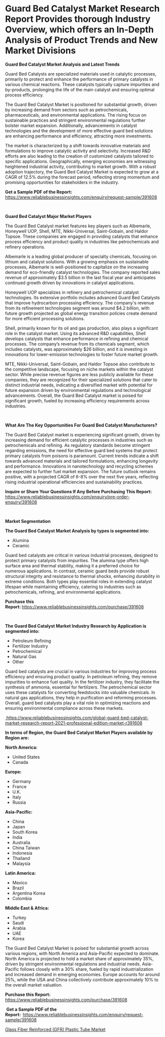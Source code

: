 <p><h1>Guard Bed Catalyst Market Research Report Provides thorough Industry Overview, which offers an In-Depth Analysis of Product Trends and New Market Divisions</h1></p><p><strong>Guard Bed Catalyst Market Analysis and Latest Trends</strong></p>
<p><p>Guard Bed Catalysts are specialized materials used in catalytic processes, primarily to protect and enhance the performance of primary catalysts in various chemical reactions. These catalysts typically capture impurities and by-products, prolonging the life of the main catalyst and ensuring optimal process efficiency.</p><p>The Guard Bed Catalyst Market is positioned for substantial growth, driven by increasing demand from sectors such as petrochemicals, pharmaceuticals, and environmental applications. The rising focus on sustainable practices and stringent environmental regulations further bolster market expansion. Additionally, advancements in catalyst technologies and the development of more effective guard bed solutions are enhancing performance and efficiency, attracting more investments.</p><p>The market is characterized by a shift towards innovative materials and formulations to improve catalytic activity and selectivity. Increased R&D efforts are also leading to the creation of customized catalysts tailored to specific applications. Geographically, emerging economies are witnessing heightened industrial activity, contributing to market growth. With a robust adoption trajectory, the Guard Bed Catalyst Market is expected to grow at a CAGR of 12.5% during the forecast period, reflecting strong momentum and promising opportunities for stakeholders in the industry.</p></p>
<p><strong>Get a Sample PDF of the Report:&nbsp;</strong> <a href="https://www.reliablebusinessinsights.com/enquiry/request-sample/391608?utm_campaign=3133&utm_medium=2&utm_source=Github&utm_content=ia&utm_term=29032025&utm_id=guard-bed-catalyst">https://www.reliablebusinessinsights.com/enquiry/request-sample/391608</a></p>
<p>&nbsp;</p>
<p><strong>Guard Bed Catalyst Major Market Players</strong></p>
<p><p>The Guard Bed Catalyst market features key players such as Albemarle, Honeywell UOP, Shell, MTE, Nikki-Universal, Saint-Gobain, and Haldor Topsoe. These companies are engaged in providing catalysts that enhance process efficiency and product quality in industries like petrochemicals and refinery operations.</p><p>Albemarle is a leading global producer of specialty chemicals, focusing on lithium and catalyst solutions. With a growing emphasis on sustainable processes, Albemarle is well-positioned to capitalize on the increasing demand for eco-friendly catalyst technologies. The company reported sales revenue of approximately $3.5 billion in the last fiscal year and anticipates continued growth driven by innovations in catalyst applications.</p><p>Honeywell UOP specializes in refinery and petrochemical catalyst technologies. Its extensive portfolio includes advanced Guard Bed Catalysts that improve hydrocarbon processing efficiency. The company's revenue from its refinement technologies segment was around $4.2 billion, with future growth projected as global energy transition policies create demand for more efficient processing solutions.</p><p>Shell, primarily known for its oil and gas production, also plays a significant role in the catalyst market. Using its advanced R&D capabilities, Shell develops catalysts that enhance performance in refining and chemical processes. The company’s revenue from its chemicals segment, which includes catalysts, was approximately $26 billion, and it is investing in innovations for lower-emission technologies to foster future market growth.</p><p>MTE, Nikki-Universal, Saint-Gobain, and Haldor Topsoe also contribute to the competitive landscape, focusing on niche markets within the catalyst sector. While precise revenue figures are less publicly available for these companies, they are recognized for their specialized solutions that cater to distinct industrial needs, indicating a diversified market with potential for future expansion driven by environmental regulations and technological advancements. Overall, the Guard Bed Catalyst market is poised for significant growth, fueled by increasing efficiency requirements across industries.</p></p>
<p>&nbsp;</p>
<p><strong>What Are The Key Opportunities For Guard Bed Catalyst Manufacturers?</strong></p>
<p><p>The Guard Bed Catalyst market is experiencing significant growth, driven by increasing demand for efficient catalytic processes in industries such as petrochemicals and refining. As regulatory standards become stringent regarding emissions, the need for effective guard bed systems that protect primary catalysts from poisons is paramount. Current trends indicate a shift towards advanced materials and tailored formulations, enhancing longevity and performance. Innovations in nanotechnology and recycling schemes are expected to further fuel market expansion. The future outlook remains positive, with a projected CAGR of 6-8% over the next five years, reflecting rising industrial operational efficiencies and sustainability practices.</p></p>
<p><strong>Inquire or Share Your Questions If Any Before Purchasing This Report:</strong> <a href="https://www.reliablebusinessinsights.com/enquiry/pre-order-enquiry/391608?utm_campaign=3133&utm_medium=2&utm_source=Github&utm_content=ia&utm_term=29032025&utm_id=guard-bed-catalyst">https://www.reliablebusinessinsights.com/enquiry/pre-order-enquiry/391608</a></p>
<p>&nbsp;</p>
<p><strong>Market Segmentation</strong></p>
<p><strong>The Guard Bed Catalyst Market Analysis by types is segmented into:</strong></p>
<p><ul><li>Alumina</li><li>Ceramic</li></ul></p>
<p><p>Guard bed catalysts are critical in various industrial processes, designed to protect primary catalysts from impurities. The alumina type offers high surface area and thermal stability, making it a preferred choice for numerous applications. In contrast, ceramic guard beds provide robust structural integrity and resistance to thermal shocks, enhancing durability in extreme conditions. Both types play essential roles in extending catalyst lifespan while maintaining efficiency, catering to industries such as petrochemicals, refining, and environmental applications.</p></p>
<p><strong>Purchase this Report:&nbsp;</strong><a href="https://www.reliablebusinessinsights.com/purchase/391608?utm_campaign=3133&utm_medium=2&utm_source=Github&utm_content=ia&utm_term=29032025&utm_id=guard-bed-catalyst">https://www.reliablebusinessinsights.com/purchase/391608</a></p>
<p>&nbsp;</p>
<p><strong>The Guard Bed Catalyst Market Industry Research by Application is segmented into:</strong></p>
<p><ul><li>Petroleum Refining</li><li>Fertilizer Industry</li><li>Petrochemical</li><li>Natural Gas</li><li>Other</li></ul></p>
<p><p>Guard bed catalysts are crucial in various industries for improving process efficiency and ensuring product quality. In petroleum refining, they remove impurities to enhance fuel quality. In the fertilizer industry, they facilitate the synthesis of ammonia, essential for fertilizers. The petrochemical sector uses these catalysts for converting feedstocks into valuable chemicals. In natural gas applications, they help in purification and reforming processes. Overall, guard bed catalysts play a vital role in optimizing reactions and ensuring environmental compliance across these markets.</p></p>
<p><a href="https://www.reliablebusinessinsights.com/global-guard-bed-catalyst-market-research-report-2021-professional-edition-market-r391608?utm_campaign=3133&utm_medium=2&utm_source=Github&utm_content=ia&utm_term=29032025&utm_id=guard-bed-catalyst">&nbsp;https://www.reliablebusinessinsights.com/global-guard-bed-catalyst-market-research-report-2021-professional-edition-market-r391608</a></p>
<p><strong>In terms of Region, the Guard Bed Catalyst Market Players available by Region are:</strong></p>
<p>
    <p> <strong> North America: </strong>
        <ul>
            <li>United States</li>
            <li>Canada</li>
        </ul>
        </p> 
    <p> <strong> Europe: </strong>
        <ul>
            <li>Germany</li>
            <li>France</li>
            <li>U.K.</li>
            <li>Italy</li>
            <li>Russia</li>
        </ul>
        </p> 
    <p> <strong> Asia-Pacific: </strong>
        <ul>
            <li>China</li>
            <li>Japan</li>
            <li>South Korea</li>
            <li>India</li>
            <li>Australia</li>
            <li>China Taiwan</li>
            <li>Indonesia</li>
            <li>Thailand</li>
            <li>Malaysia</li>
        </ul>
        </p> 
    <p> <strong> Latin America: </strong>
        <ul>
            <li>Mexico</li>
            <li>Brazil</li>
            <li>Argentina Korea</li>
            <li>Colombia</li>
        </ul>
        </p> 
    <p> <strong> Middle East & Africa: </strong>
        <ul>
            <li>Turkey</li>
            <li>Saudi</li>
            <li>Arabia</li>
            <li>UAE</li>
            <li>Korea</li>
        </ul>
    </p>
    </p>
<p><p>The Guard Bed Catalyst Market is poised for substantial growth across various regions, with North America and Asia-Pacific expected to dominate. North America is projected to hold a market share of approximately 35%, driven by stringent environmental regulations and industrial needs. Asia-Pacific follows closely with a 30% share, fueled by rapid industrialization and increased demand in emerging economies. Europe accounts for around 25%, while the USA and China collectively contribute approximately 10% to the overall market valuation.</p></p>
<p><strong>Purchase this Report: </strong><a href="https://www.reliablebusinessinsights.com/purchase/391608?utm_campaign=3133&utm_medium=2&utm_source=Github&utm_content=ia&utm_term=29032025&utm_id=guard-bed-catalyst">https://www.reliablebusinessinsights.com/purchase/391608</a></p>
<p>&nbsp;<strong>Get a Sample PDF of the Report:&nbsp;&nbsp;</strong><a href="https://www.reliablebusinessinsights.com/enquiry/request-sample/391608?utm_campaign=3133&utm_medium=2&utm_source=Github&utm_content=ia&utm_term=29032025&utm_id=guard-bed-catalyst">https://www.reliablebusinessinsights.com/enquiry/request-sample/391608</a></p>
<p><strong></strong></p>
<p><p><a href="https://github.com/doljanzwald/Market-Research-Report-List-1/blob/main/glass-fiber-reinforced-gfr-plastic-tube-market.md?utm_campaign=3133&utm_medium=2&utm_source=Github&utm_content=ia&utm_term=29032025&utm_id=guard-bed-catalyst">Glass Fiber Reinforced (GFR) Plastic Tube Market</a></p></p>